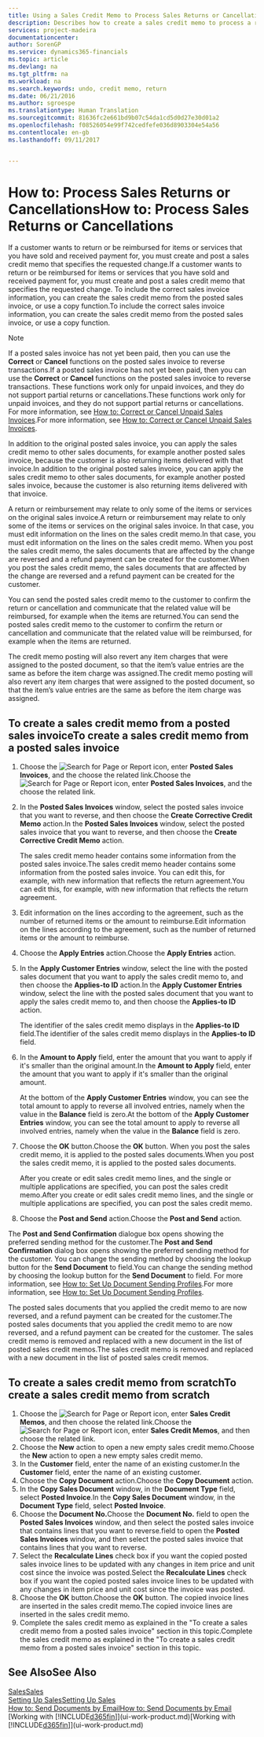 ```yaml
---
title: Using a Sales Credit Memo to Process Sales Returns or Cancellations | Microsoft Docs
description: Describes how to create a sales credit memo to process a return, cancellation, or reimbursement for items or services you have been received payment for.
services: project-madeira
documentationcenter: 
author: SorenGP
ms.service: dynamics365-financials
ms.topic: article
ms.devlang: na
ms.tgt_pltfrm: na
ms.workload: na
ms.search.keywords: undo, credit memo, return
ms.date: 06/21/2016
ms.author: sgroespe
ms.translationtype: Human Translation
ms.sourcegitcommit: 81636fc2e661bd9b07c54da1cd5d0d27e30d01a2
ms.openlocfilehash: f08526054e99f742cedfefe036d8903304e54a56
ms.contentlocale: en-gb
ms.lasthandoff: 09/11/2017


---
```

# <a name="how-to-process-sales-returns-or-cancellations"></a><span data-ttu-id="12de9-103">How to: Process Sales Returns or Cancellations</span><span class="sxs-lookup"><span data-stu-id="12de9-103">How to: Process Sales Returns or Cancellations</span></span>
<span data-ttu-id="12de9-104">If a customer wants to return or be reimbursed for items or services that you have sold and received payment for, you must create and post a sales credit memo that specifies the requested change.</span><span class="sxs-lookup"><span data-stu-id="12de9-104">If a customer wants to return or be reimbursed for items or services that you have sold and received payment for, you must create and post a sales credit memo that specifies the requested change.</span></span> <span data-ttu-id="12de9-105">To include the correct sales invoice information, you can create the sales credit memo from the posted sales invoice, or use a copy function.</span><span class="sxs-lookup"><span data-stu-id="12de9-105">To include the correct sales invoice information, you can create the sales credit memo from the posted sales invoice, or use a copy function.</span></span>  

> [!NOTE]  
>   <span data-ttu-id="12de9-106">If a posted sales invoice has not yet been paid, then you can use the **Correct** or **Cancel** functions on the posted sales invoice to reverse transactions.</span><span class="sxs-lookup"><span data-stu-id="12de9-106">If a posted sales invoice has not yet been paid, then you can use the **Correct** or **Cancel** functions on the posted sales invoice to reverse transactions.</span></span> <span data-ttu-id="12de9-107">These functions work only for unpaid invoices, and they do not support partial returns or cancellations.</span><span class="sxs-lookup"><span data-stu-id="12de9-107">These functions work only for unpaid invoices, and they do not support partial returns or cancellations.</span></span> <span data-ttu-id="12de9-108">For more information, see [How to: Correct or Cancel Unpaid Sales Invoices](sales-how-correct-cancel-sales-invoice.md).</span><span class="sxs-lookup"><span data-stu-id="12de9-108">For more information, see [How to: Correct or Cancel Unpaid Sales Invoices](sales-how-correct-cancel-sales-invoice.md).</span></span>

<span data-ttu-id="12de9-109">In addition to the original posted sales invoice, you can apply the sales credit memo to other sales documents, for example another posted sales invoice, because the customer is also returning items delivered with that invoice.</span><span class="sxs-lookup"><span data-stu-id="12de9-109">In addition to the original posted sales invoice, you can apply the sales credit memo to other sales documents, for example another posted sales invoice, because the customer is also returning items delivered with that invoice.</span></span>

<span data-ttu-id="12de9-110">A return or reimbursement may relate to only some of the items or services on the original sales invoice.</span><span class="sxs-lookup"><span data-stu-id="12de9-110">A return or reimbursement may relate to only some of the items or services on the original sales invoice.</span></span> <span data-ttu-id="12de9-111">In that case, you must edit information on the lines on the sales credit memo.</span><span class="sxs-lookup"><span data-stu-id="12de9-111">In that case, you must edit information on the lines on the sales credit memo.</span></span> <span data-ttu-id="12de9-112">When you post the sales credit memo, the sales documents that are affected by the change are reversed and a refund payment can be created for the customer.</span><span class="sxs-lookup"><span data-stu-id="12de9-112">When you post the sales credit memo, the sales documents that are affected by the change are reversed and a refund payment can be created for the customer.</span></span>  

<span data-ttu-id="12de9-113">You can send the posted sales credit memo to the customer to confirm the return or cancellation and communicate that the related value will be reimbursed, for example when the items are returned.</span><span class="sxs-lookup"><span data-stu-id="12de9-113">You can send the posted sales credit memo to the customer to confirm the return or cancellation and communicate that the related value will be reimbursed, for example when the items are returned.</span></span>

<span data-ttu-id="12de9-114">The credit memo posting will also revert any item charges that were assigned to the posted document, so that the item’s value entries are the same as before the item charge was assigned.</span><span class="sxs-lookup"><span data-stu-id="12de9-114">The credit memo posting will also revert any item charges that were assigned to the posted document, so that the item’s value entries are the same as before the item charge was assigned.</span></span>

## <a name="to-create-a-sales-credit-memo-from-a-posted-sales-invoice"></a><span data-ttu-id="12de9-115">To create a sales credit memo from a posted sales invoice</span><span class="sxs-lookup"><span data-stu-id="12de9-115">To create a sales credit memo from a posted sales invoice</span></span>
1. <span data-ttu-id="12de9-116">Choose the ![Search for Page or Report](media/ui-search/search_small.png "Search for Page or Report icon") icon, enter **Posted Sales Invoices**, and the choose the related link.</span><span class="sxs-lookup"><span data-stu-id="12de9-116">Choose the ![Search for Page or Report](media/ui-search/search_small.png "Search for Page or Report icon") icon, enter **Posted Sales Invoices**, and the choose the related link.</span></span>  
2. <span data-ttu-id="12de9-117">In the **Posted Sales Invoices** window, select the posted sales invoice that you want to reverse, and then choose the **Create Corrective Credit Memo** action.</span><span class="sxs-lookup"><span data-stu-id="12de9-117">In the **Posted Sales Invoices** window, select the posted sales invoice that you want to reverse, and then choose the **Create Corrective Credit Memo** action.</span></span>

    <span data-ttu-id="12de9-118">The sales credit memo header contains some information from the posted sales invoice.</span><span class="sxs-lookup"><span data-stu-id="12de9-118">The sales credit memo header contains some information from the posted sales invoice.</span></span> <span data-ttu-id="12de9-119">You can edit this, for example, with new information that reflects the return agreement.</span><span class="sxs-lookup"><span data-stu-id="12de9-119">You can edit this, for example, with new information that reflects the return agreement.</span></span>  
3. <span data-ttu-id="12de9-120">Edit information on the lines according to the agreement, such as the number of returned items or the amount to reimburse.</span><span class="sxs-lookup"><span data-stu-id="12de9-120">Edit information on the lines according to the agreement, such as the number of returned items or the amount to reimburse.</span></span>
4. <span data-ttu-id="12de9-121">Choose the **Apply Entries** action.</span><span class="sxs-lookup"><span data-stu-id="12de9-121">Choose the **Apply Entries** action.</span></span>
5. <span data-ttu-id="12de9-122">In the **Apply Customer Entries** window, select the line with the posted sales document that you want to apply the sales credit memo to, and then choose the **Applies-to ID** action.</span><span class="sxs-lookup"><span data-stu-id="12de9-122">In the **Apply Customer Entries** window, select the line with the posted sales document that you want to apply the sales credit memo to, and then choose the **Applies-to ID** action.</span></span>

    <span data-ttu-id="12de9-123">The identifier of the sales credit memo displays in the **Applies-to ID** field.</span><span class="sxs-lookup"><span data-stu-id="12de9-123">The identifier of the sales credit memo displays in the **Applies-to ID** field.</span></span>
6. <span data-ttu-id="12de9-124">In the **Amount to Apply** field, enter the amount that you want to apply if it's smaller than the original amount.</span><span class="sxs-lookup"><span data-stu-id="12de9-124">In the **Amount to Apply** field, enter the amount that you want to apply if it's smaller than the original amount.</span></span>  

    <span data-ttu-id="12de9-125">At the bottom of the **Apply Customer Entries** window, you can see the total amount to apply to reverse all involved entries, namely when the value in the **Balance** field is zero.</span><span class="sxs-lookup"><span data-stu-id="12de9-125">At the bottom of the **Apply Customer Entries** window, you can see the total amount to apply to reverse all involved entries, namely when the value in the **Balance** field is zero.</span></span>
7. <span data-ttu-id="12de9-126">Choose the **OK** button.</span><span class="sxs-lookup"><span data-stu-id="12de9-126">Choose the **OK** button.</span></span> <span data-ttu-id="12de9-127">When you post the sales credit memo, it is applied to the posted sales documents.</span><span class="sxs-lookup"><span data-stu-id="12de9-127">When you post the sales credit memo, it is applied to the posted sales documents.</span></span>

    <span data-ttu-id="12de9-128">After you create or edit sales credit memo lines, and the single or multiple applications are specified, you can post the sales credit memo.</span><span class="sxs-lookup"><span data-stu-id="12de9-128">After you create or edit sales credit memo lines, and the single or multiple applications are specified, you can post the sales credit memo.</span></span>   
8. <span data-ttu-id="12de9-129">Choose the **Post and Send** action.</span><span class="sxs-lookup"><span data-stu-id="12de9-129">Choose the **Post and Send** action.</span></span>  

<span data-ttu-id="12de9-130">The **Post and Send Confirmation** dialogue box opens showing the preferred sending method for the customer.</span><span class="sxs-lookup"><span data-stu-id="12de9-130">The **Post and Send Confirmation** dialog box opens showing the preferred sending method for the customer.</span></span> <span data-ttu-id="12de9-131">You can change the sending method by choosing the lookup button for the **Send Document** to field.</span><span class="sxs-lookup"><span data-stu-id="12de9-131">You can change the sending method by choosing the lookup button for the **Send Document** to field.</span></span> <span data-ttu-id="12de9-132">For more information, see [How to: Set Up Document Sending Profiles](sales-how-setup-document-send-profiles.md).</span><span class="sxs-lookup"><span data-stu-id="12de9-132">For more information, see [How to: Set Up Document Sending Profiles](sales-how-setup-document-send-profiles.md).</span></span>  

<span data-ttu-id="12de9-133">The posted sales documents that you applied the credit memo to are now reversed, and a refund payment can be created for the customer.</span><span class="sxs-lookup"><span data-stu-id="12de9-133">The posted sales documents that you applied the credit memo to are now reversed, and a refund payment can be created for the customer.</span></span> <span data-ttu-id="12de9-134">The sales credit memo is removed and replaced with a new document in the list of posted sales credit memos.</span><span class="sxs-lookup"><span data-stu-id="12de9-134">The sales credit memo is removed and replaced with a new document in the list of posted sales credit memos.</span></span>

## <a name="to-create-a-sales-credit-memo-from-scratch"></a><span data-ttu-id="12de9-135">To create a sales credit memo from scratch</span><span class="sxs-lookup"><span data-stu-id="12de9-135">To create a sales credit memo from scratch</span></span>
1. <span data-ttu-id="12de9-136">Choose the ![Search for Page or Report](media/ui-search/search_small.png "Search for Page or Report icon") icon, enter **Sales Credit Memos**, and then choose the related link.</span><span class="sxs-lookup"><span data-stu-id="12de9-136">Choose the ![Search for Page or Report](media/ui-search/search_small.png "Search for Page or Report icon") icon, enter **Sales Credit Memos**, and then choose the related link.</span></span>
2. <span data-ttu-id="12de9-137">Choose the **New** action to open a new empty sales credit memo.</span><span class="sxs-lookup"><span data-stu-id="12de9-137">Choose the **New** action to open a new empty sales credit memo.</span></span>
3. <span data-ttu-id="12de9-138">In the **Customer** field, enter the name of an existing customer.</span><span class="sxs-lookup"><span data-stu-id="12de9-138">In the **Customer** field, enter the name of an existing customer.</span></span>
4. <span data-ttu-id="12de9-139">Choose the **Copy Document** action.</span><span class="sxs-lookup"><span data-stu-id="12de9-139">Choose the **Copy Document** action.</span></span>
5. <span data-ttu-id="12de9-140">In the **Copy Sales Document** window, in the **Document Type** field, select **Posted Invoice**.</span><span class="sxs-lookup"><span data-stu-id="12de9-140">In the **Copy Sales Document** window, in the **Document Type** field, select **Posted Invoice**.</span></span>
6. <span data-ttu-id="12de9-141">Choose the **Document No.**</span><span class="sxs-lookup"><span data-stu-id="12de9-141">Choose the **Document No.**</span></span> <span data-ttu-id="12de9-142">field to open the **Posted Sales Invoices** window, and then select the posted sales invoice that contains lines that you want to reverse.</span><span class="sxs-lookup"><span data-stu-id="12de9-142">field to open the **Posted Sales Invoices** window, and then select the posted sales invoice that contains lines that you want to reverse.</span></span>
7. <span data-ttu-id="12de9-143">Select the **Recalculate Lines** check box if you want the copied posted sales invoice lines to be updated with any changes in item price and unit cost since the invoice was posted.</span><span class="sxs-lookup"><span data-stu-id="12de9-143">Select the **Recalculate Lines** check box if you want the copied posted sales invoice lines to be updated with any changes in item price and unit cost since the invoice was posted.</span></span>
8. <span data-ttu-id="12de9-144">Choose the **OK** button.</span><span class="sxs-lookup"><span data-stu-id="12de9-144">Choose the **OK** button.</span></span> <span data-ttu-id="12de9-145">The copied invoice lines are inserted in the sales credit memo.</span><span class="sxs-lookup"><span data-stu-id="12de9-145">The copied invoice lines are inserted in the sales credit memo.</span></span>
9. <span data-ttu-id="12de9-146">Complete the sales credit memo as explained in the "To create a sales credit memo from a posted sales invoice" section in this topic.</span><span class="sxs-lookup"><span data-stu-id="12de9-146">Complete the sales credit memo as explained in the "To create a sales credit memo from a posted sales invoice" section in this topic.</span></span>

## <a name="see-also"></a><span data-ttu-id="12de9-147">See Also</span><span class="sxs-lookup"><span data-stu-id="12de9-147">See Also</span></span>
[<span data-ttu-id="12de9-148">Sales</span><span class="sxs-lookup"><span data-stu-id="12de9-148">Sales</span></span>](sales-manage-sales.md)  
[<span data-ttu-id="12de9-149">Setting Up Sales</span><span class="sxs-lookup"><span data-stu-id="12de9-149">Setting Up Sales</span></span>](sales-setup-sales.md)  
[<span data-ttu-id="12de9-150">How to: Send Documents by Email</span><span class="sxs-lookup"><span data-stu-id="12de9-150">How to: Send Documents by Email</span></span>](ui-how-send-documents-email.md)  
<span data-ttu-id="12de9-151">[Working with [!INCLUDE[d365fin](includes/d365fin_md.md)]](ui-work-product.md)</span><span class="sxs-lookup"><span data-stu-id="12de9-151">[Working with [!INCLUDE[d365fin](includes/d365fin_md.md)]](ui-work-product.md)</span></span>

